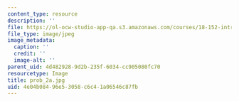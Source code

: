 ```yaml
---
content_type: resource
description: ''
file: https://ol-ocw-studio-app-qa.s3.amazonaws.com/courses/18-152-introduction-to-partial-differential-equations-fall-2005/4e04b08496e53058c6c41a06546c87fb_prob_2a.jpg
file_type: image/jpeg
image_metadata:
  caption: ''
  credit: ''
  image-alt: ''
parent_uid: 4d482928-9d2b-235f-6034-cc905080fc70
resourcetype: Image
title: prob_2a.jpg
uid: 4e04b084-96e5-3058-c6c4-1a06546c87fb
---
```

